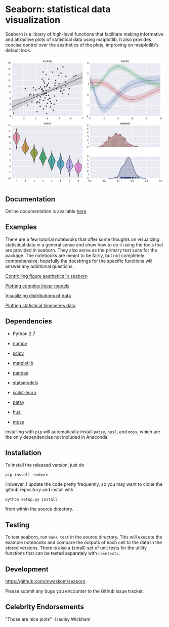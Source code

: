 Seaborn: statistical data visualization
=======================================

Seaborn is a library of high-level functions that facilitate making informative
and attractive plots of statistical data using matplotlib. It also provides
concise control over the aesthetics of the plots, improving on matplotlib's
default look.

![](examples/example_plot.png "Example Seaborn Plot")


Documentation
-------------

Online documentation is available [here](http://stanford.edu/~mwaskom/software/seaborn/).

Examples
--------

There are a few tutorial notebooks that offer some thoughts on visualizing
statistical data in a general sense and show how to do it using the tools that
are provided in seaborn. They also serve as the primary test suite for the package.
The notebooks are meant to be fairly, but not completely comprehensive;
hopefully the docstrings for the specific functions will answer any additional
questions.

[Controlling figure aesthetics in seaborn](http://nbviewer.ipython.org/github/mwaskom/seaborn/blob/master/examples/aesthetics.ipynb)

[Plotting complex linear models](http://nbviewer.ipython.org/github/mwaskom/seaborn/blob/master/examples/linear_models.ipynb)

[Visualizing distributions of data](http://nbviewer.ipython.org/github/mwaskom/seaborn/blob/master/examples/plotting_distributions.ipynb)

[Plotting statistical timeseries data](http://nbviewer.ipython.org/github/mwaskom/seaborn/blob/master/examples/timeseries_plots.ipynb)


Dependencies
------------

- Python 2.7

- [numpy](http://www.numpy.org/)

- [scipy](http://www.scipy.org/)

- [matplotlib](http://matplotlib.sourceforge.net)

- [pandas](http://pandas.pydata.org/)

- [statsmodels](http://statsmodels.sourceforge.net/)

- [scikit-learn](http://scikit-learn.org)

- [patsy](http://patsy.readthedocs.org/en/latest/)

- [husl](https://github.com/boronine/pyhusl)

- [moss](http://github.com/mwaskom/moss)

Installing with `pip` will automatically install `patsy`, `husl`, and `moss`, which are the only dependencies not included in Anaconda.


Installation
------------

To install the released version, just do

    pip install seaborn

However, I update the code pretty frequently, so you may want to clone the
github repository and install with

    python setup.py install

from within the source directory.


Testing
-------

To test seaborn, run `make test` in the source directory. This will execute the
example notebooks and compare the outputs of each cell to the data in the
stored versions. There is also a (small) set of unit tests for the utility
functions that can be tested separately with `nosetests`. 


Development
-----------

https://github.com/mwaskom/seaborn

Please submit any bugs you encounter to the Github issue tracker.


Celebrity Endorsements
----------------------

"Those are nice plots" -Hadley Wickham
